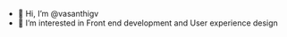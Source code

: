 - 👋 Hi, I’m @vasanthigv
- 👀 I’m interested in Front end development and User experience design


<!---
vasanthigv/vasanthigv is a ✨ special ✨ repository because its `README.md` (this file) appears on your GitHub profile.
You can click the Preview link to take a look at your changes.
--->
